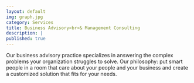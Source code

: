 ```yaml
---
layout: default
img: graph.jpg
category: Services
title: Business Advisory<br>& Management Consulting
description: |
published: true
---
```

  Our business advisory practice specializes in answering the complex problems your organization struggles to solve.  Our philosophy: put smart people in a room that care about your people and your business and create a customized solution that fits for your needs.
